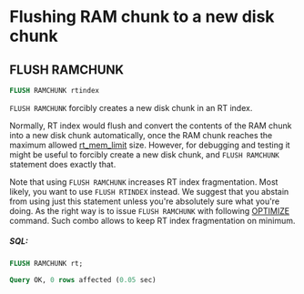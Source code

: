 # Flushing RAM chunk to a new disk chunk 

## FLUSH RAMCHUNK

<!-- example flush_ramchunk -->

```sql
FLUSH RAMCHUNK rtindex
```

`FLUSH RAMCHUNK` forcibly creates a new disk chunk in an RT index.

Normally, RT index would flush and convert the contents of the RAM chunk into a new disk chunk automatically, once the RAM chunk reaches the maximum allowed [rt_mem_limit](Creating_an_index/Local_indexes/Plain_and_real-time_index_settings.md#rt_mem_limit) size. However, for debugging and testing it might be useful to forcibly create a new disk chunk, and `FLUSH RAMCHUNK` statement does exactly that.

Note that using `FLUSH RAMCHUNK` increases RT index fragmentation. Most likely, you want to use `FLUSH RTINDEX` instead. We suggest that you  abstain from using just this statement unless you're absolutely sure what you're doing. As the right way is to issue `FLUSH RAMCHUNK` with  following [OPTIMIZE](Securing_and_compacting_an_index/Compacting_an_index.md#OPTIMIZE-INDEX) command. Such combo allows to keep RT index fragmentation on minimum.


<!-- intro -->
##### SQL:

<!-- request SQL -->

```sql
FLUSH RAMCHUNK rt;
```
<!-- response mysql -->
```sql
Query OK, 0 rows affected (0.05 sec)
```
<!-- end -->